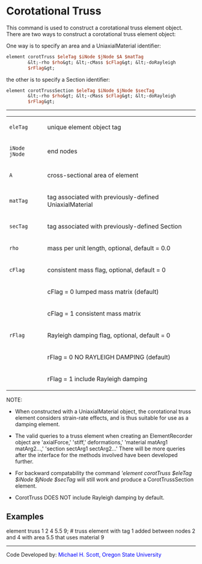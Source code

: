 # Corotational Truss

<p>This command is used to construct a corotational truss element
object. There are two ways to construct a corotational truss element
object:</p>
<p>One way is to specify an area and a UniaxialMaterial identifier:</p>

```tcl
element corotTruss $eleTag $iNode $jNode $A $matTag
        &lt;-rho $rho&gt; &lt;-cMass $cFlag&gt; &lt;-doRayleigh
        $rFlag&gt;
```

<p>the other is to specify a Section identifier:</p>

```tcl
element corotTrussSection $eleTag $iNode $jNode $secTag
        &lt;-rho $rho&gt; &lt;-cMass $cFlag&gt; &lt;-doRayleigh
        $rFlag&gt;
```

<hr />
<table>
<tbody>
<tr class="odd">
<td><code class="parameter-table-variable">eleTag</code></td>
<td><p>unique element object tag</p></td>
</tr>
<tr class="even">
<td><p><code class="parameter-table-variable">iNode jNode</code></p></td>
<td><p>end nodes</p></td>
</tr>
<tr class="odd">
<td><code class="parameter-table-variable">A</code></td>
<td><p>cross-sectional area of element</p></td>
</tr>
<tr class="even">
<td><code class="parameter-table-variable">matTag</code></td>
<td><p>tag associated with previously-defined UniaxialMaterial</p></td>
</tr>
<tr class="odd">
<td><code class="parameter-table-variable">secTag</code></td>
<td><p>tag associated with previously-defined Section</p></td>
</tr>
<tr class="even">
<td><code class="parameter-table-variable">rho</code></td>
<td><p>mass per unit length, optional, default = 0.0</p></td>
</tr>
<tr class="odd">
<td><code class="parameter-table-variable">cFlag</code></td>
<td><p>consistent mass flag, optional, default = 0</p></td>
</tr>
<tr class="even">
<td></td>
<td><p>cFlag = 0 lumped mass matrix (default)</p></td>
</tr>
<tr class="odd">
<td></td>
<td><p>cFlag = 1 consistent mass matrix</p></td>
</tr>
<tr class="even">
<td><code class="parameter-table-variable">rFlag</code></td>
<td><p>Rayleigh damping flag, optional, default = 0</p></td>
</tr>
<tr class="odd">
<td></td>
<td><p>rFlag = 0 NO RAYLEIGH DAMPING (default)</p></td>
</tr>
<tr class="even">
<td></td>
<td><p>rFlag = 1 include Rayleigh damping</p></td>
</tr>
</tbody>
</table>
<p>NOTE:</p>
<ul>
<li>When constructed with a UniaxialMaterial object, the corotational
truss element considers strain-rate effects, and is thus suitable for
use as a damping element.</li>
</ul>
<ul>
<li>The valid queries to a truss element when creating an
ElementRecorder object are 'axialForce,' 'stiff,' deformations,'
'material matArg1 matArg2...,' 'section sectArg1 sectArg2...' There will
be more queries after the interface for the methods involved have been
developed further.</li>
</ul>
<ul>
<li>For backward compatability the command <em>'element corotTruss
$eleTag $iNode $jNode $secTag</em> will still work and produce a
CorotTrussSection element.</li>
</ul>
<ul>
<li>CorotTruss DOES NOT include Rayleigh damping by default.</li>
</ul>

## Examples

<p>element truss 1 2 4 5.5 9; # truss element with tag 1 added between
nodes 2 and 4 with area 5.5 that uses material 9</p>
<hr />
<p>Code Developed by: <span style="color:blue"> Michael H. Scott,
Oregon State University </span></p>
